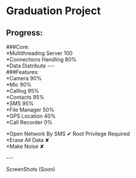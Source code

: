 # Graduation Project


## Progress:<br />

###Core:<br />
*Multithreading Server	100<br />
*Connections Handling 	80%<br />
*Data Distribute
---<br />
###Features:<br />
*Camera					90%<br />
*Mic					90%<br />
*Calllog				95%<br />
*Contacts				95%<br />
*SMS					95%<br />
*File Manager			50%<br />
*GPS Location			40%<br />
*Call Recorder			0%<br />

*Open Network By SMS	✔		Root Privilege Required<br />
*Erase All Data			✘<br />
*Make Noise				✘<br />

---<br />

ScreenShots (Soon)<br />